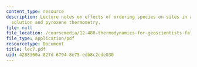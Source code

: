 ```yaml
---
content_type: resource
description: Lecture notes on effects of ordering species on sites in a crystalline
  solution and pyroxene thermometry.
file: null
file_location: /coursemedia/12-480-thermodynamics-for-geoscientists-fall-2006/4288360a827d67948e75edb8c2cde030_lec7.pdf
file_type: application/pdf
resourcetype: Document
title: lec7.pdf
uid: 4288360a-827d-6794-8e75-edb8c2cde030
---
```

